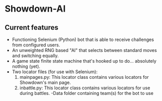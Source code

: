 # Showdown-AI


## Current features
- Functioning Selenium (Python) bot that is able to receive challenges from configured users.
- An unweighted RNG based "AI" that selects between standard moves and switching equally.
- A game state finite state machine that's hooked up to do... absolutely nothing (yet).
- Two locator files (for use with Selenium):
	1. mainpages.py: This locator class contains various locators for Showdown's main page.
	2. inbattle.py: This locator class contains various locators for use during battles.
-Data folder containing team(s) for the bot to use
